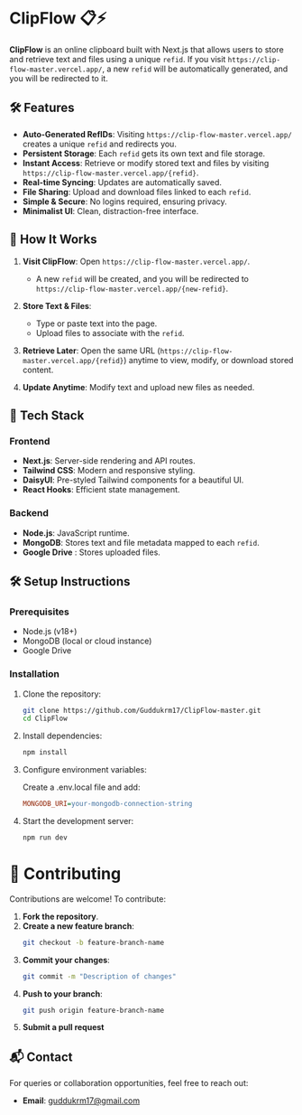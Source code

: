 # ClipFlow 📋⚡

**ClipFlow** is an online clipboard built with Next.js that allows users to store and retrieve text and files using a unique `refid`. If you visit `https://clip-flow-master.vercel.app/`, a new `refid` will be automatically generated, and you will be redirected to it.

## 🛠️ Features

- **Auto-Generated RefIDs**: Visiting `https://clip-flow-master.vercel.app/` creates a unique `refid` and redirects you.
- **Persistent Storage**: Each `refid` gets its own text and file storage.
- **Instant Access**: Retrieve or modify stored text and files by visiting `https://clip-flow-master.vercel.app/{refid}`.
- **Real-time Syncing**: Updates are automatically saved.
- **File Sharing**: Upload and download files linked to each `refid`.
- **Simple & Secure**: No logins required, ensuring privacy.
- **Minimalist UI**: Clean, distraction-free interface.

## 📌 How It Works

1. **Visit ClipFlow**: Open `https://clip-flow-master.vercel.app/`.

   - A new `refid` will be created, and you will be redirected to `https://clip-flow-master.vercel.app/{new-refid}`.

2. **Store Text & Files**:

   - Type or paste text into the page.
   - Upload files to associate with the `refid`.

3. **Retrieve Later**: Open the same URL (`https://clip-flow-master.vercel.app/{refid}`) anytime to view, modify, or download stored content.

4. **Update Anytime**: Modify text and upload new files as needed.

## 🚀 Tech Stack

### Frontend

- **Next.js**: Server-side rendering and API routes.
- **Tailwind CSS**: Modern and responsive styling.
- **DaisyUI**: Pre-styled Tailwind components for a beautiful UI.
- **React Hooks**: Efficient state management.

### Backend

- **Node.js**: JavaScript runtime.
- **MongoDB**: Stores text and file metadata mapped to each `refid`.
- **Google Drive** : Stores uploaded files.

## 🛠️ Setup Instructions

### Prerequisites

- Node.js (v18+)
- MongoDB (local or cloud instance)
- Google Drive

### Installation

1.  Clone the repository:

    ```sh
    git clone https://github.com/Guddukrm17/ClipFlow-master.git
    cd ClipFlow
    ```

2.  Install dependencies:

    ```sh
    npm install
    ```

3.  Configure environment variables:

    Create a .env.local file and add:

    ```ini
    MONGODB_URI=your-mongodb-connection-string
    ```

4.  Start the development server:

    ```sh
    npm run dev
    ```

# 🤝 Contributing

Contributions are welcome! To contribute:

1. **Fork the repository**.
2. **Create a new feature branch**:
   ```bash
   git checkout -b feature-branch-name
   ```
3. **Commit your changes**:
   ```bash
   git commit -m "Description of changes"
   ```
4. **Push to your branch**:
   ```bash
   git push origin feature-branch-name
   ```
5. **Submit a pull request**

## 📬 Contact

For queries or collaboration opportunities, feel free to reach out:

- **Email**: [guddukrm17@gmail.com](mailto:guddukrm17@gmail.com)

